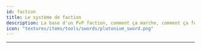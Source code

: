 ```yaml
---
id: faction
title: Le système de faction
description: La base d'un PvP faction, comment ça marche, comment ça fonctionne, comment ça s'organise.
icon: "textures/items/tools/swords/plutonium_sword.png"
---
```

___